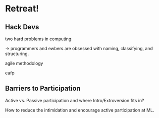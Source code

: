 Retreat!
========


## Hack Devs


two hard problems in computing

 -> programmers and ewbers are obsessed with naming, classifying, and structuring.


agile methodology


eafp



## Barriers to Participation

Active vs. Passive participation and where Intro/Extroversion fits in?

How to reduce the intimidation and encourage active participation at ML.
